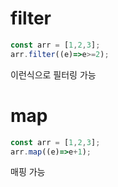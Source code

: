 
# filter
```javascript
const arr = [1,2,3];
arr.filter((e)=>e>=2);
```
이런식으로 필터링 가능

# map
```javascript
const arr = [1,2,3];
arr.map((e)=>e+1);
```
매핑 가능